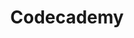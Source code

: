 ---
schema: default
title: Codecademy
description: >-
  Codecademy provides a mix of free and online training programs to support the
  development of coding skils
logo: 'https://www.codecademy.com/webpack/44e01805165bfde4e6e4322c540abf81.svg'
---
